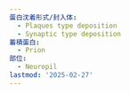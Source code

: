 ```yaml
---
蛋白沈着形式/封入体:
  - Plaques type deposition
  - Synaptic type deposition
蓄積蛋白:
  - Prion
部位:
  - Neuropil
lastmod: '2025-02-27'
---
```


